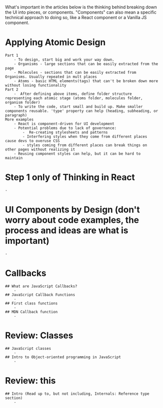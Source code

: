 What's important in the articles below is the thinking behind breaking down the UI into pieces, or components.  "Components" can also mean a specific technical approach to doing so, like a React component or a Vanilla JS component.

# Applying Atomic Design
    Part 1 
        - To design, start big and work your way down.
        - Organisms - large sections that can be easily extracted from the page
        - Molecules - sections that can be easily extracted from Organisms. Usually repeated in mult places
        - Atoms - basic HTML elements(tags) that can't be broken down more without losing functionality
    Part 2
        -  After defining above items, define folder structure representing each atomic stage (atoms folder, molecules folder, organism folder)
        - To write the code, start small and build up. Make smaller components reusable. 'type' property can help (heading, subheading, or paragraph)
    More examples 
        - React is component-driven for UI development
        - Potential problems due to lack of governance:
            -  Re-creating stylesheets and patterns
            - Interfering styles when they come from different places cause devs to overuse CSS
            - styles coming from different places can break things on other pages without realizing it
        - Reusing component styles can help, but it can be hard to maintain

# Step 1 only of Thinking in React 
    - 

# UI Components by Design  (don't worry about code examples, the process and ideas are what is important)
    - 

# Callbacks
    ## What are JavaScript Callbacks? 
        - 
    ## JavaScript Callback Functions 
        - 
    ## First class functions 
        - 
    ## MDN Callback function 
        - 

# Review: Classes
    ## JavaScript classes 
        - 
    ## Intro to Object-oriented programming in JavaScript 
        - 

# Review: this
    ## Intro (Read up to, but not including, Internals: Reference type section)
        - 
